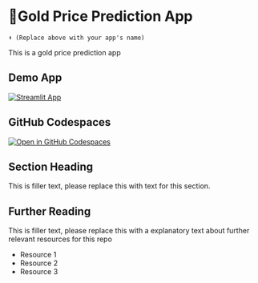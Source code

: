 # 🧈Gold Price Prediction App 
```
⬆️ (Replace above with your app's name)
```

This is a gold price prediction app

## Demo App

[![Streamlit App](https://static.streamlit.io/badges/streamlit_badge_black_white.svg)](https://gold-price-machinelearning.streamlit.app/)

## GitHub Codespaces

[![Open in GitHub Codespaces](https://github.com/codespaces/badge.svg)](https://codespaces.new/streamlit/app-starter-kit?quickstart=1)

## Section Heading

This is filler text, please replace this with text for this section.

## Further Reading

This is filler text, please replace this with a explanatory text about further relevant resources for this repo
- Resource 1
- Resource 2
- Resource 3
